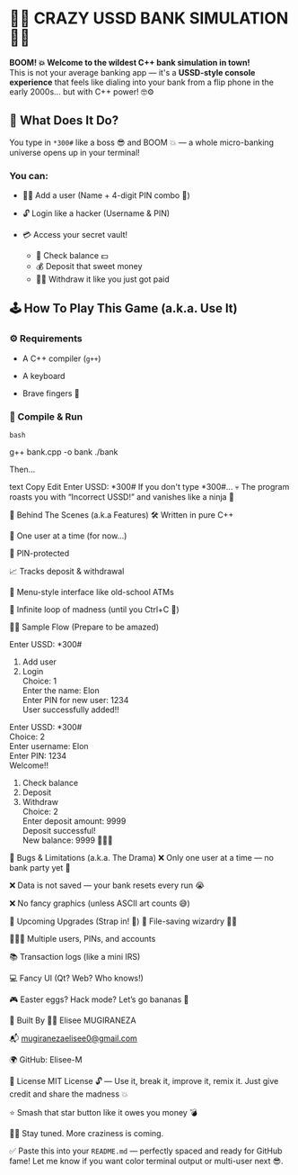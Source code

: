 # 🤯💸 CRAZY USSD BANK SIMULATION 💸🤯

**BOOM! 💥 Welcome to the wildest C++ bank simulation in town!**  
This is not your average banking app — it's a **USSD-style console experience** that feels like dialing into your bank from a flip phone in the early 2000s... but with C++ power! 🤓⚙️


## 🤖 What Does It Do?

You type in `*300#` like a boss 😎 and BOOM 💥 — a whole micro-banking universe opens up in your terminal!


### You can:

- 🧑‍💼 Add a user (Name + 4-digit PIN combo 🔐)  

- 🔓 Login like a hacker (Username & PIN)  

- 💳 Access your secret vault!  
  - 🧾 Check balance 💵  
  - 💰 Deposit that sweet money  
  - 🏃‍♂️ Withdraw it like you just got paid  


## 🕹️ How To Play This Game (a.k.a. Use It)


### ⚙️ Requirements

- A C++ compiler (`g++`)  

- A keyboard  

- Brave fingers 💪  


### 🚦 Compile & Run

```bash```

g++ bank.cpp -o bank
./bank

Then...

text
Copy
Edit
Enter USSD: *300#
If you don't type *300#...
💀 The program roasts you with “Incorrect USSD!” and vanishes like a ninja 🥷

🧠 Behind The Scenes (a.k.a Features)
🛠 Written in pure C++

👤 One user at a time (for now...)

🔐 PIN-protected

📈 Tracks deposit & withdrawal

🚪 Menu-style interface like old-school ATMs

🔁 Infinite loop of madness (until you Ctrl+C 🧨)

🧞‍♂️ Sample Flow (Prepare to be amazed)

Enter USSD: *300#

1. Add user  
2. Login  
Choice: 1  
Enter the name: Elon  
Enter PIN for new user: 1234  
User successfully added!!

Enter USSD: *300#  
Choice: 2  
Enter username: Elon  
Enter PIN: 1234  
Welcome!!

1. Check balance  
2. Deposit  
3. Withdraw  
Choice: 2  
Enter deposit amount: 9999  
Deposit successful!  
New balance: 9999 💸💸💸


🧪 Bugs & Limitations (a.k.a. The Drama)
❌ Only one user at a time — no bank party yet 🎉

❌ Data is not saved — your bank resets every run 😭

❌ No fancy graphics (unless ASCII art counts 😅)

🧠 Upcoming Upgrades (Strap in! 🎯)
💾 File-saving wizardry 🧙‍♂️

🧑‍🤝‍🧑 Multiple users, PINs, and accounts

📚 Transaction logs (like a mini IRS)

💻 Fancy UI (Qt? Web? Who knows!)

🎮 Easter eggs? Hack mode? Let’s go bananas 🍌

👑 Built By
🧑‍💻 Elisee MUGIRANEZA

📬 mugiranezaelisee0@gmail.com

🌍 GitHub: Elisee-M

📜 License
MIT License 🔓 — Use it, break it, improve it, remix it.
Just give credit and share the madness 💥

⭐ Smash that star button like it owes you money 💣

🐱‍🏍 Stay tuned. More craziness is coming.


✅ Paste this into your `README.md` — perfectly spaced and ready for GitHub fame! Let me know if you want color terminal output or multi-user next 😎.

